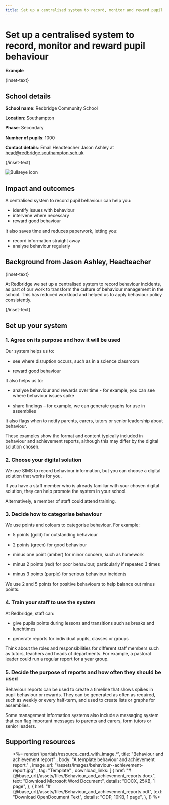 ```yaml
---
title: Set up a centralised system to record, monitor and reward pupil behaviour
---
```


# Set up a centralised system to record, monitor and reward pupil behaviour

<strong class="govuk-tag">Example</strong>

{inset-text}

## School details

**School name**: Redbridge Community School

**Location**: Southampton

**Phase**: Secondary

**Number of pupils**: 1000

**Contact details**: Email Headteacher Jason Ashley at <head@redbridge.southampton.sch.uk>

{/inset-text}

<div class="govuk-grid-row dfe-width-container">
  <div class="govuk-grid-column-full">
    <div class="info-box">
      <div class="info-box__corner">
        <img src="/assets/images/bullseye.svg" alt="Bullseye icon">
      </div>
      <h2 class="govuk-heading-m">
        Impact and outcomes
      </h2>
      <p>
        A centralised system to record pupil behaviour can help you:
      </p>
      <p>
        <ul>
          <li>
            identify issues with behaviour
          </li>
          <li>
            intervene where necessary
          </li>
          <li>
            reward good behaviour
          </li>
        </ul>
      </p>
      <p>
        It also saves time and reduces paperwork, letting you:
      </p>
      <p>
        <ul>
          <li>
            record information straight away
          </li>
          <li>
            analyse behaviour regularly
          </li>
        </ul>
      </p>
    </div>
  </div>
</div>

## Background from Jason Ashley, Headteacher

{inset-text}

At Redbridge we set up a centralised system to record behaviour incidents, as
part of our work to transform the culture of behaviour management in the school.
This has reduced workload and helped us to apply behaviour policy consistently.

{/inset-text}

## Set up your system

### 1. Agree on its purpose and how it will be used

Our system helps us to:

- see where disruption occurs, such as in a science classroom

- reward good behaviour

It also helps us to:

- analyse behaviour and rewards over time - for example, you can see where
  behaviour issues spike

- share findings – for example, we can generate graphs for use in assemblies

It also flags when to notify parents, carers, tutors or senior leadership about
behaviour.

These examples show the format and content typically included in behaviour and
achievement reports, although this may differ by the digital solution chosen.

### 2. Choose your digital solution

We use SIMS to record behaviour information, but you can choose a digital
solution that works for you.

If you have a staff member who is already familiar with your chosen digital
solution, they can help promote the system in your school.

Alternatively, a member of staff could attend training.

### 3. Decide how to categorise behaviour

We use points and colours to categorise behaviour. For example:

- 5 points (gold) for outstanding behaviour

- 2 points (green) for good behaviour

- minus one point (amber) for minor concern, such as homework

- minus 2 points (red) for poor behaviour, particularly if repeated 3 times

- minus 3 points (purple) for serious behaviour incidents

We use 2 and 5 points for positive behaviours to help balance out minus points.

### 4. Train your staff to use the system

At Redbridge, staff can:

- give pupils points during lessons and transitions such as breaks and
  lunchtimes

- generate reports for individual pupils, classes or groups

Think about the roles and responsibilities for different staff members such as
tutors, teachers and heads of departments. For example, a pastoral leader could
run a regular report for a year group.

### 5. Decide the purpose of reports and how often they should be used

Behaviour reports can be used to create a timeline that shows spikes in pupil
behaviour or rewards. They can be generated as often as required, such as weekly
or every half-term, and used to create lists or graphs for assemblies.

Some management information systems also include a messaging system that can
flag important messages to parents and carers, form tutors or senior leaders.

<div class="dfe-width-container govuk-grid-row">
  <h2 class="govuk-heading-m govuk-!-margin-top-7 govuk-!-margin-bottom-7">
    Supporting resources
  </h2>

  <ul class="resource-card-group">
    <%= render('/partials/resource_card_with_image.*', title: "Behaviour and achievement report" ,
      body: "A template behaviour and achievement report." ,
      image_url: "/assets/images/behaviour--achievement-report.jpg" ,
      tag: "Template" , download_links: [
        {
          href: "#{@base_url}/assets/files/Behaviour_and_achievement_reports.docx",
          text: "Download Microsoft Word Document",
          details: "DOCX, 25KB, 1 page",
        },
        {
          href: "#{@base_url}/assets/files/Behaviour_and_achievement_reports.odt",
          text: "Download OpenDocument Text",
          details: "ODP, 10KB, 1 page",
        },
      ]) %>

  </ul>
</div>
